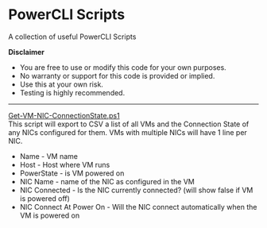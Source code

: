 # PowerCLI Scripts
 A collection of useful PowerCLI Scripts
 
<p><b>Disclaimer</b>
<ul> 
  <li>You are free to use or modify this code for your own purposes.
  <li>No warranty or support for this code is provided or implied.  
  <li>Use this at your own risk.  
  <li> Testing is highly recommended.
</ul>
</p>
<hr>
<p><u>Get-VM-NIC-ConnectionState.ps1</u><br>
   This script will export to CSV a list of all VMs and the Connection State of any NICs configured for them. VMs with multiple NICs will have 1 line per NIC.
    <ul>
    <li>Name - VM name 
    <li>Host - Host where VM runs
    <li>PowerState - is VM powered on
    <li>NIC Name - name of the NIC as configured in the VM
    <li>NIC Connected - Is the NIC currently connected?  (will show false if VM is powered off)
    <li>NIC Connect At Power On - Will the NIC connect automatically when the VM is powered on
    </ul>
</p>